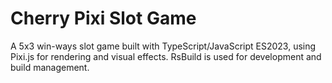 # Cherry Pixi Slot Game

 A 5x3 win-ways slot game built with TypeScript/JavaScript ES2023, using Pixi.js for rendering and visual effects. RsBuild is used for development and build management.